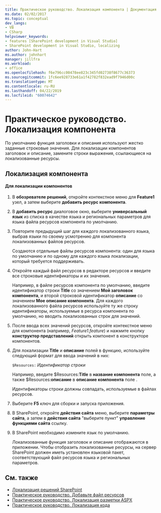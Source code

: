 ```yaml
---
title: Практическое руководство. Локализация компонента | Документация Майкрософт
ms.date: 02/02/2017
ms.topic: conceptual
dev_langs:
- VB
- CSharp
helpviewer_keywords:
- features [SharePoint development in Visual Studio]
- SharePoint development in Visual Studio, localizing
author: John-Hart
ms.author: johnhart
manager: jillfra
ms.workload:
- office
ms.openlocfilehash: f6e796cc00478ee823c345fd02738f8677c36373
ms.sourcegitcommit: 1fc6ee928733e61a1f42782f832ead9f7946d00c
ms.translationtype: MT
ms.contentlocale: ru-RU
ms.lasthandoff: 04/22/2019
ms.locfileid: "60074642"
---
```

# <a name="how-to-localize-a-feature"></a>Практическое руководство. Локализация компонента
  По умолчанию функция заголовки и описания используют жестко заданные строковые значения. Для локализации компонентов заголовок и описание, замените строки выражения, ссылающиеся на локализованные ресурсы.

## <a name="localize-a-feature"></a>Локализация компонента

#### <a name="to-localize-a-feature"></a>Для локализации компонентов

1. В **обозревателе решений**, откройте контекстное меню для **Feature1** узел, а затем выберите **добавить ресурс компонента**.

2. В **добавить ресурс** диалоговое окно, выберите **универсальный язык** из списка в качестве языка и региональных параметров для языка файла ресурсов компонента по умолчанию.

3. Повторите предыдущий шаг для каждого локализованного языка, выбрав языки по своему усмотрению для компонента локализованных файлов ресурсов.

     Создаются отдельные файлы ресурсов компонента: один для языка по умолчанию и по одному для каждого языка локализации, который требуется поддерживать.

4. Откройте каждый файл ресурсов в редакторе ресурсов и введите все строковые идентификаторы и их значения.

     Например, в файле ресурсов компонента по умолчанию, введите идентификатор строки **Title** со значением **Мой заголовок компонента**, и второй строковой идентификатор **описание** со значением **Мое описание компонента**. Для каждого локализованного файла ресурсов используйте ту же строку идентификаторы, используемые в ресурса компонента по умолчанию, но вводить локализованных строк для значений.

5. После ввода всех значений ресурсов, откройте контекстное меню для компонента (например, *Feature1.feature*) и нажмите кнопку **конструктор представлений** открыть компонент в конструкторе компонентов.

6. Для локализации **Title** и **описание** полей в функцию, используйте следующий формат для ввода значений в них:

     `$Resources:` *Идентификатор строки*

     Например, введите $Resources:**Title** в **название компонента** поле, а также $Resources:**описание** в **описание компонента** поле .

     Идентификаторы строки должны совпадать, используемые в файлах ресурсов.

7. Выберите **F5** ключ для сборки и запуска приложения.

8. В SharePoint, откройте **действия сайта** меню, выберите **параметры сайта**, а затем в **действия сайта** "выберите пункт" **управление функциями сайта** ссылку.

9. В SharePoint необходимо измените язык по умолчанию.

     Локализованные функция заголовок и описание отображаются в приложении. Чтобы отобразить локализованные ресурсы, на сервер SharePoint должен иметь установлен языковой пакет, соответствующий файл ресурсов языка и региональных параметров.

## <a name="see-also"></a>См. также
- [Локализация решений SharePoint](../sharepoint/localizing-sharepoint-solutions.md)
- [Практическое руководство. Добавьте файл ресурсов](../sharepoint/how-to-add-a-resource-file.md)
- [Практическое руководство. Локализация разметки ASPX](../sharepoint/how-to-localize-aspx-markup.md)
- [Практическое руководство. Локализация кода](../sharepoint/how-to-localize-code.md)
